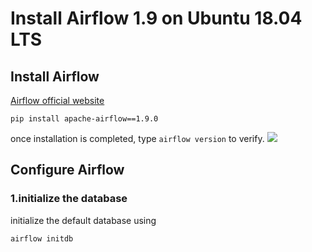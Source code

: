 # Install Airflow 1.9 on Ubuntu 18.04 LTS

## Install Airflow

[Airflow official website](https://airflow.apache.org/installation.html)

```
pip install apache-airflow==1.9.0
```

once installation is completed, type `airflow version` to verify.
![](https://github.com/6chaoran/data-story/raw/master/data-tools/airflow/airflow-version.png)

## Configure Airflow

### 1.initialize the database

initialize the default database using

```
airflow initdb
```

